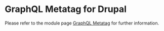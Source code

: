 # GraphQL Metatag for Drupal

Please refer to the module page [GraphQL Metatag] for further information.

[GraphQL Metatag]: https://www.drupal.org/project/graphql_metatag
